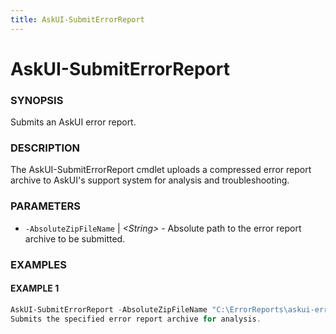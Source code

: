 ```yaml
---
title: AskUI-SubmitErrorReport
---
```


# AskUI-SubmitErrorReport

### SYNOPSIS

Submits an AskUI error report.

### DESCRIPTION

The AskUI-SubmitErrorReport cmdlet uploads a compressed error report archive to AskUI's support system
for analysis and troubleshooting.

### PARAMETERS

- `-AbsoluteZipFileName` | _&lt;String&gt;_ - Absolute path to the error report archive to be submitted.

### EXAMPLES

#### EXAMPLE 1

```powershell
AskUI-SubmitErrorReport -AbsoluteZipFileName "C:\ErrorReports\askui-error-report-20240318.zip"
Submits the specified error report archive for analysis.
```


